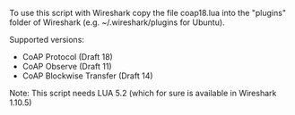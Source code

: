To use this script with Wireshark copy the file coap18.lua into the "plugins" folder of Wireshark (e.g. ~/.wireshark/plugins for Ubuntu).

Supported versions:

- CoAP Protocol (Draft 18)
- CoAP Observe (Draft 11)
- CoAP Blockwise Transfer (Draft 14)

Note: This script needs LUA 5.2 (which for sure is available in Wireshark 1.10.5)
